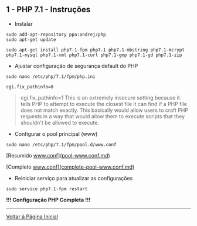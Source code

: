 ## 1 - PHP 7.1 - Instruções

- Instalar 

```
sudo add-apt-repository ppa:ondrej/php
sudo apt-get update
```

```
sudo apt-get install php7.1-fpm php7.1 php7.1-mbstring php7.1-mcrypt php7.1-mysql php7.1-xml php7.1-curl php7.1-gmp php7.1-gd php7.1-zip
```

- Ajustar configuração de segurança default do PHP

```
sudo nano /etc/php/7.1/fpm/php.ini
```

`cgi.fix_pathinfo=0`

> cgi.fix_pathinfo=1  This is an extremely insecure setting because it tells PHP to attempt to execute the closest file it can find if a PHP file does not match exactly. This basically would allow users to craft PHP requests in a way that would allow them to execute scripts that they shouldn't be allowed to execute.



- Configurar o pool principal (www)


```
sudo nano /etc/php/7.1/fpm/pool.d/www.conf
```

[Resumido www.conf](pool-www.conf.md)

[Completo www.conf](complete-pool-www.conf.md)


- Reiniciar serviço para atualizar as configurações

``` 
sudo service php7.1-fpm restart
```


<b>!!! Configuração PHP Completa !!!</b>


***

[Voltar à Página Inicial](../../README.md)